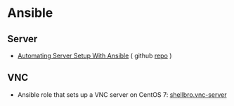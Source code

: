 # Ansible

## Server

* [Automating Server Setup With Ansible](https://deliciousbrains.com/automating-server-setup-ansible/) ( github [repo](https://github.com/A5hleyRich/wordpress-ansible) )

## VNC

* Ansible role that sets up a VNC server on CentOS 7: [shellbro.vnc-server](https://github.com/shellbro/ansible-role-vnc-server)
